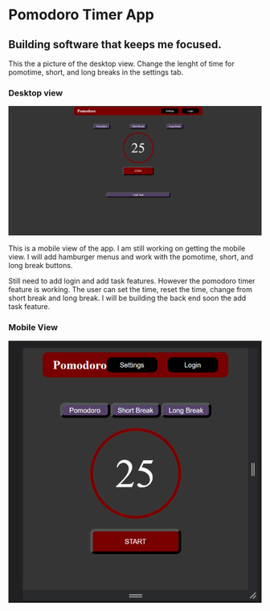 # Pomodoro Timer App

## Building software that keeps me focused. 

This the a picture of the desktop view. Change the lenght of time for pomotime, short, and long breaks in the settings tab.  

### Desktop view
![appPhoto](./public/1.PNG)

This is a mobile view of the app. I am still working on getting the mobile view. I will add hamburger menus and work with the pomotime, short, and long break buttons. 

Still need to add login and add task features. However the pomodoro timer feature is working. The user can set the time, reset the time, change from short break and long break. I will be building the back end soon the add task feature.  

### Mobile View
![mobileView](./public/2.PNG)